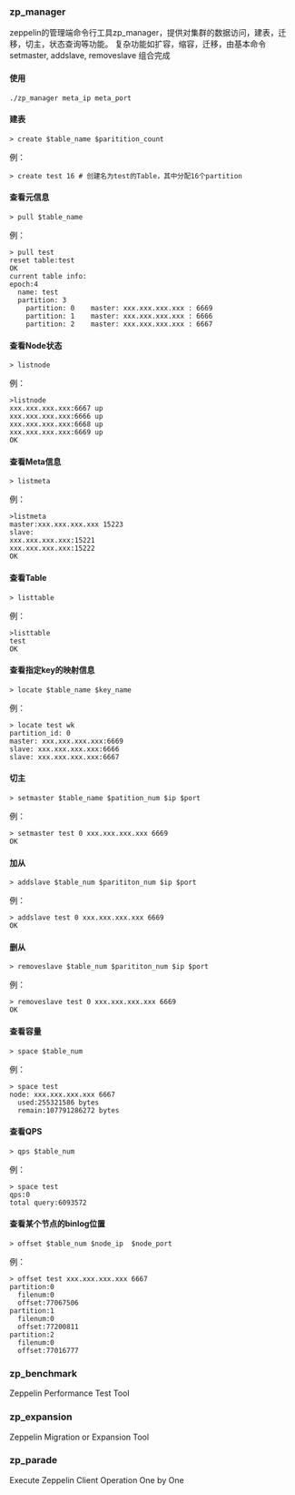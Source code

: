 ### zp_manager

zeppelin的管理端命令行工具zp_manager，提供对集群的数据访问，建表，迁移，切主，状态查询等功能。
复杂功能如扩容，缩容，迁移，由基本命令setmaster, addslave, removeslave 组合完成

#### 使用
```
./zp_manager meta_ip meta_port
```

#### 建表
```
> create $table_name $paritition_count
```
例：
```
> create test 16 # 创建名为test的Table，其中分配16个partition
```

#### 查看元信息
```
> pull $table_name
```
例：
```
> pull test
reset table:test
OK
current table info:
epoch:4
  name: test
  partition: 3
    partition: 0    master: xxx.xxx.xxx.xxx : 6669
    partition: 1    master: xxx.xxx.xxx.xxx : 6666
    partition: 2    master: xxx.xxx.xxx.xxx : 6667
```

#### 查看Node状态
```
> listnode
```
例：
```
>listnode
xxx.xxx.xxx.xxx:6667 up
xxx.xxx.xxx.xxx:6666 up
xxx.xxx.xxx.xxx:6668 up
xxx.xxx.xxx.xxx:6669 up
OK
```

#### 查看Meta信息
```
> listmeta
```
例：
```
>listmeta
master:xxx.xxx.xxx.xxx 15223
slave:
xxx.xxx.xxx.xxx:15221
xxx.xxx.xxx.xxx:15222
OK
```

#### 查看Table
```
> listtable
```
例：
```
>listtable
test
OK
```
 
#### 查看指定key的映射信息
```
> locate $table_name $key_name
```
例：
```
> locate test wk
partition_id: 0
master: xxx.xxx.xxx.xxx:6669
slave: xxx.xxx.xxx.xxx:6666
slave: xxx.xxx.xxx.xxx:6667
```

#### 切主
```
> setmaster $table_name $patition_num $ip $port
```
例：
```
> setmaster test 0 xxx.xxx.xxx.xxx 6669
OK
```

#### 加从
```
> addslave $table_num $parititon_num $ip $port
```
例：
```
> addslave test 0 xxx.xxx.xxx.xxx 6669
OK
```

#### 删从
```
> removeslave $table_num $parititon_num $ip $port
```
例：
```
> removeslave test 0 xxx.xxx.xxx.xxx 6669
OK
```

#### 查看容量
```
> space $table_num
```
例：
```
> space test
node: xxx.xxx.xxx.xxx 6667
  used:255321586 bytes
  remain:107791286272 bytes
```

#### 查看QPS
```
> qps $table_num
```
例：
```
> space test
qps:0
total query:6093572
```

#### 查看某个节点的binlog位置
```
> offset $table_num $node_ip  $node_port
```
例：
```
> offset test xxx.xxx.xxx.xxx 6667
partition:0
  filenum:0
  offset:77067506
partition:1
  filenum:0
  offset:77200811
partition:2
  filenum:0
  offset:77016777
```

### zp_benchmark

Zeppelin Performance Test Tool 

### zp_expansion

Zeppelin Migration or Expansion Tool

### zp_parade

Execute Zeppelin Client Operation One by One
